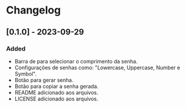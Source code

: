 # Changelog

## [0.1.0] - 2023-09-29

### Added

- Barra de para selecionar o comprimento da senha.
- Configurações de senhas como: "Lowercase, Uppercase, Number e Symbol".
- Botão para gerar senha.
- Botão para copiar a senha gerada.
- README adicionado aos arquivos.
- LICENSE adicionado aos arquivos.
